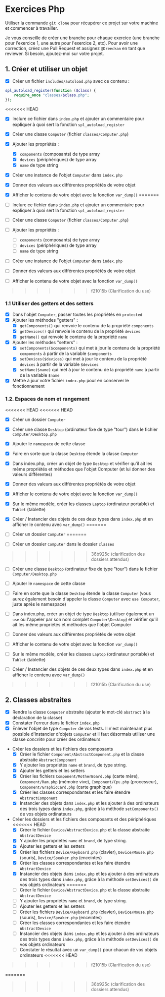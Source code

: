# Exercices Php

Utiliser la commande `git clone` pour récupérer ce projet sur votre machine et commencer à travailler.

Je vous conseille de créer une branche pour chaque exercice (une branche pour l'exercice 1, une autre pour l'exercice 2, etc). Pour avoir une correction, créez une Pull Request et assignez `@Dreeckan` en tant que reviewer. Si besoin, ajoutez-moi sur votre projet.

## 1. Créer et utiliser un objet

- [X] Créer un fichier `includes/autoload.php` avec ce contenu :
```php
spl_autoload_register(function ($class) {
    require_once "classes/$class.php";
});
```
<<<<<<< HEAD
- [X] Inclure ce fichier dans `index.php` et ajouter un commentaire pour expliquer à quoi sert la fonction `spl_autoload_register`
  
- [X] Créer une classe `Computer` (fichier `classes/Computer.php`)
- [X] Ajouter les propriétés :
  - [X] `components` (composants) de type array
  - [X] `devices` (périphériques) de type array
  - [X] `name` de type string
- [X] Créer une instance de l'objet `Computer` dans `index.php`
- [X] Donner des valeurs aux différentes propriétés de votre objet
- [X] Afficher le contenu de votre objet avec la fonction `var_dump()`
=======
- [ ] Inclure ce fichier dans `index.php` et ajouter un commentaire pour expliquer à quoi sert la fonction `spl_autoload_register`

- [ ] Créer une classe `Computer` (fichier `classes/Computer.php`)
- [ ] Ajouter les propriétés :
  - [ ] `components` (composants) de type array
  - [ ] `devices` (périphériques) de type array
  - [ ] `name` de type string
- [ ] Créer une instance de l'objet `Computer` dans `index.php`
- [ ] Donner des valeurs aux différentes propriétés de votre objet
- [ ] Afficher le contenu de votre objet avec la fonction `var_dump()`
>>>>>>> f21015b (Clarification du use)

### 1.1 Utiliser des getters et des setters

- [X] Dans l'objet `Computer`, passer toutes les propriétés en `protected`
- [X] Ajouter les méthodes "getters" :
  - [X] `getComponents()` qui renvoie le contenu de la propriété `components`
  - [X] `getDevices()` qui renvoie le contenu de la propriété `devices`
  - [X] `getName()` qui renvoie le contenu de la propriété `name`
- [X] Ajouter les méthodes "setters" :
  - [X] `setComponents($components)` qui met à jour le contenu de la propriété `components` à partir de la variable `$components`
  - [X] `setDevices($devices)` qui met à jour le contenu de la propriété `devices` à partir de la variable `$devices`
  - [X] `setName($name)` qui met à jour le contenu de la propriété `name` à partir de la variable `$name`
- [X] Mettre à jour votre fichier `index.php` pour en conserver le fonctionnement

### 1.2. Espaces de nom et rangement

<<<<<<< HEAD
<<<<<<< HEAD
- [X] Créer un dossier `Computer`
- [X] Créer une classe `Desktop` (ordinateur fixe de type "tour") dans le fichier `Computer/Desktop.php`
- [X] Ajouter le `namespace` de cette classe
- [X] Faire en sorte que la classe `Desktop` étende la classe `Computer`
- [X] Dans index.php, créer un objet de type `Desktop` et vérifier qu'il ait les même propriétés et méthodes que l'objet Computer (et lui donner des valeurs différentes)
- [X] Donner des valeurs aux différentes propriétés de votre objet
- [X] Afficher le contenu de votre objet avec la fonction `var_dump()`
  
- [X] Sur le même modèle, créer les classes `Laptop` (ordinateur portable) et `Tablet` (tablette)
- [X] Créer / Instancier des objets de ces deux types dans `index.php` et en afficher le contenu avec `var_dump()`
=======
- [ ] Créer un dossier `Computer`
=======
- [ ] Créer un dossier `Computer` dans le dossier `classes`
>>>>>>> 36b925c (clarification des dossiers attendus)
- [ ] Créer une classe `Desktop` (ordinateur fixe de type "tour") dans le fichier `Computer/Desktop.php`
- [ ] Ajouter le `namespace` de cette classe
- [ ] Faire en sorte que la classe `Desktop` étende la classe `Computer` (vous aurez également besoin d'appeler la classe `Computer` avec `use Computer`, juste après le namespace)
- [ ] Dans index.php, créer un objet de type `Desktop` (utiliser également un `use` ou l'appeler par son nom complet `Computer\Desktop`) et vérifier qu'il ait les même propriétés et méthodes que l'objet Computer
- [ ] Donner des valeurs aux différentes propriétés de votre objet
- [ ] Afficher le contenu de votre objet avec la fonction `var_dump()`

- [ ] Sur le même modèle, créer les classes `Laptop` (ordinateur portable) et `Tablet` (tablette)
- [ ] Créer / Instancier des objets de ces deux types dans `index.php` et en afficher le contenu avec `var_dump()`
>>>>>>> f21015b (Clarification du use)

## 2. Classes abstraites

- [X] Rendre la classe `Computer` abstraite (ajouter le mot-clé `abstract` à la déclaration de la classe)
- [X] Constater l'erreur dans le fichier `index.php`
- [X] Enlever l'objet de type `Computer` de vos tests. Il n'est maintenant plus possible d'instancier d'objets `Computer` et il faut désormais utiliser une classe *concrète* pour créer des ordinateurs

- Créer les dossiers et les fichiers des composants
  - [X] Créer le fichier `Component/AbstractComponent.php` et la classe abstraite `AbstractComponent`
  - [X] Y ajouter les propriétés `name` et `brand`, de type string.
  - [X] Ajouter les getters et les setters
  - [X] Créer les fichiers `Component/MotherBoard.php` (carte mère), `Component/Ram.php` (mémoire vive), `Component/Cpu.php` (processeur), `Component/GraphicCard.php` (carte graphique)
  - [X] Créer les classes correspondantes et les faire étendre `AbstractComponent`
  - [X] Instancier des objets dans `index.php` et les ajouter à des ordinateurs des trois types dans `index.php`, grâce à la méthode `setComponents()` de vos objets ordinateurs

- Créer les dossiers et les fichiers des composants et des périphériques
<<<<<<< HEAD
  - [X] Créer le fichier `Device/AbstractDevice.php` et la classe abstraite `AbstractDevice`
  - [X] Y ajouter les propriétés `name` et `brand`, de type string.
  - [X] Ajouter les getters et les setters
  - [X] Créer les fichiers `Device/Keyboard.php` (clavier), `Device/Mouse.php` (souris), `Device/Speaker.php` (enceintes)
  - [X] Créer les classes correspondantes et les faire étendre `AbstractDevice`
  - [X] Instancier des objets dans `index.php` et les ajouter à des ordinateurs des trois types dans `index.php`, grâce à la méthode `setDevices()` de vos objets ordinateurs
=======
  - [ ] Créer le fichier `Device/AbstractDevice.php` et la classe abstraite `AbstractDevice`
  - [ ] Y ajouter les propriétés `name` et `brand`, de type string.
  - [ ] Ajouter les getters et les setters
  - [ ] Créer les fichiers `Device/Keyboard.php` (clavier), `Device/Mouse.php` (souris), `Device/Speaker.php` (enceintes)
  - [ ] Créer les classes correspondantes et les faire étendre `AbstractDevice`
  - [ ] Instancier des objets dans `index.php` et les ajouter à des ordinateurs des trois types dans `index.php`, grâce à la méthode `setDevices()` de vos objets ordinateurs
  - [ ] Constater le résultat avec un `var_dump()` pour chacun de vos objets ordinateurs
<<<<<<< HEAD
>>>>>>> f21015b (Clarification du use)

=======
>>>>>>> 36b925c (clarification des dossiers attendus)
